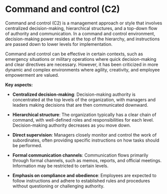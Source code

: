 # Command and control (C2)

Command and control (C2) is a management approach or style that involves centralized decision-making, hierarchical structures, and a top-down flow of authority and communication. In a command and control environment, decision-making power resides at the top of the hierarchy, and instructions are passed down to lower levels for implementation.

Command and control can be effective in certain contexts, such as emergency situations or military operations where quick decision-making and clear directives are necessary. However, it has been criticized in more dynamic and complex environments where agility, creativity, and employee empowerment are valued.

**Key aspects:**

* **Centralized decision-making**: Decision-making authority is concentrated at the top levels of the organization, with managers and leaders making decisions that are then communicated downward.

* **Hierarchical structure**: The organization typically has a clear chain of command, with well-defined roles and responsibilities for each level. Decision-making authority decreases as you move down.

* **Direct supervision**: Managers closely monitor and control the work of subordinates, often providing specific instructions on how tasks should be performed.

* **Formal communication channels**: Communication flows primarily through formal channels, such as memos, reports, and official meetings. Information may be restricted to certain levels.

* **Emphasis on compliance and obedience**: Employees are expected to follow instructions and adhere to established rules and procedures without questioning or challenging authority.
